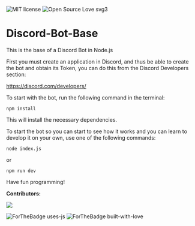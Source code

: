 ![MIT license](https://img.shields.io/badge/License-MIT-blue.svg) ![Open Source Love svg3](https://badges.frapsoft.com/os/v3/open-source.svg?v=103)

# Discord-Bot-Base
This is the base of a Discord Bot in Node.js

First you must create an application in Discord, and thus be able to create the bot and obtain its Token, you can do this from the Discord Developers section:

https://discord.com/developers/

To start with the bot, run the following command in the terminal:

`npm install`

This will install the necessary dependencies.

To start the bot so you can start to see how it works and you can learn to develop it on your own, use one of the following commands:

`node index.js`

or

`npm run dev`

Have fun programming!

**Contributors:**

<a href="https://github.com/AcoDev/Discord-Bot-Base/graphs/contributors">
  <img src="https://contrib.rocks/image?repo=AcoDev/Discord-Bot-Base" />
</a>

![ForTheBadge uses-js](http://ForTheBadge.com/images/badges/uses-js.svg) ![ForTheBadge built-with-love](http://ForTheBadge.com/images/badges/built-with-love.svg)
